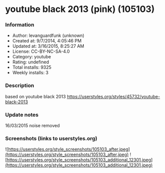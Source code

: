 # youtube black 2013 (pink) (105103)

### Information
- Author: levanguardfunk (unknown)
- Created at: 9/7/2014, 4:05:46 PM
- Updated at: 3/16/2015, 8:25:27 AM
- License:  CC-BY-NC-SA-4.0
- Category: youtube
- Rating: undefined
- Total installs: 9325
- Weekly installs: 3


### Description
based on youtube black 2013 https://userstyles.org/styles/45732/youtube-black-2013

### Update notes
16/03/2015 noise removed

### Screenshots (links to userstyles.org)
![https://userstyles.org/style_screenshots/105103_after.jpeg](https://userstyles.org/style_screenshots/105103_after.jpeg)
![https://userstyles.org/style_screenshots/105103_additional_12301.jpeg](https://userstyles.org/style_screenshots/105103_additional_12301.jpeg)


